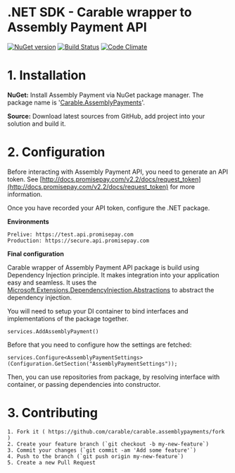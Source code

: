 # .NET SDK - Carable wrapper to Assembly Payment API

[![NuGet version](https://badge.fury.io/nu/carable%2Fcarable.assemblypayments.svg)](http://badge.fury.io/nu/carable%2Fcarable.assemblypayments) [![Build Status](https://travis-ci.org/carable/carable.assemblypayments.svg)](https://travis-ci.org/carable/carable.assemblypayments) [![Code Climate](https://codeclimate.com/github/carable/carable.assemblypayments/badges/gpa.svg)](https://codeclimate.com/github/carable/carable.assemblypayments) 

# 1. Installation

**NuGet:** Install Assembly Payment via NuGet package manager. The package name is '[Carable.AssemblyPayments](https://www.nuget.org/packages/Carable.AssemblyPayments)'.

**Source:** Download latest sources from GitHub, add project into your solution and build it.


# 2. Configuration

Before interacting with Assembly Payment API, you need to generate an API token. See [http://docs.promisepay.com/v2.2/docs/request_token](http://docs.promisepay.com/v2.2/docs/request_token) for more information.

Once you have recorded your API token, configure the .NET package.

**Environments**

	Prelive: https://test.api.promisepay.com
	Production: https://secure.api.promisepay.com

**Final configuration**

Carable wrapper of Assembly Payment API package is build using Dependency Injection principle. It makes integration into your application easy and seamless. It uses the [Microsoft.Extensions.DependencyInjection.Abstractions](https://www.nuget.org/packages/Microsoft.Extensions.DependencyInjection.Abstractions/) to abstract the dependency injection.

You will need to setup your DI container to bind interfaces and implementations of the package together.

```
services.AddAssemblyPayment()
```

Before that you need to configure how the settings are fetched:

```
services.Configure<AssemblyPaymentSettings>(Configuration.GetSection("AssemblyPaymentSettings"));
```

Then, you can use repositories from package, by resolving interface with container, or passing dependencies into constructor.


# 3. Contributing

	1. Fork it ( https://github.com/carable/carable.assemblypayments/fork )
	2. Create your feature branch (`git checkout -b my-new-feature`)
	3. Commit your changes (`git commit -am 'Add some feature'`)
	4. Push to the branch (`git push origin my-new-feature`)
	5. Create a new Pull Request
